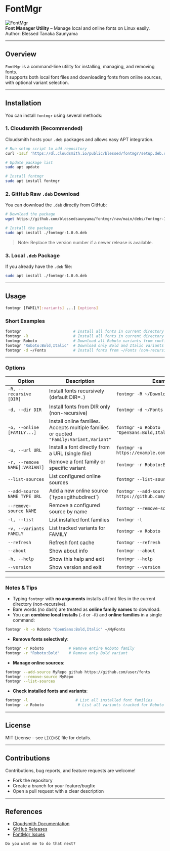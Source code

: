 # FontMgr

![FontMgr](https://img.shields.io/badge/fontmgr-1.0.0-blue.svg)  
**Font Manager Utility** – Manage local and online fonts on Linux easily.  
Author: Blessed Tanaka Saunyama

---

## Overview

`FontMgr` is a command-line utility for installing, managing, and removing fonts.  
It supports both local font files and downloading fonts from online sources, with optional variant selection.

---

## Installation

You can install `fontmgr` using several methods:

### 1. Cloudsmith (Recommended)

Cloudsmith hosts your `.deb` packages and allows easy APT integration.

```bash
# Run setup script to add repository
curl -1sLf 'https://dl.cloudsmith.io/public/blessed/fontmgr/setup.deb.sh' | sudo -E bash

# Update package list
sudo apt update

# Install fontmgr
sudo apt install fontmgr
````

### 2. GitHub Raw `.deb` Download

You can download the `.deb` directly from GitHub:

```bash
# Download the package
wget https://github.com/blessedsaunyama/fontmgr/raw/main/debs/fontmgr-1.0.0.deb

# Install the package
sudo apt install ./fontmgr-1.0.0.deb
```

> Note: Replace the version number if a newer release is available.

### 3. Local `.deb` Package

If you already have the `.deb` file:

```bash
sudo apt install ./fontmgr-1.0.0.deb
```

---

## Usage

```bash
fontmgr [FAMILY[:variants] ...] [options]
```

### Short Examples

```bash
fontmgr                       # Install all fonts in current directory (non-recursive)
fontmgr -R                    # Install all fonts in current directory and subfolders
fontmgr Roboto                # Download all Roboto variants from configured online sources
fontmgr "Roboto:Bold,Italic"  # Download only Bold and Italic variants of Roboto
fontmgr -d ~/Fonts            # Install fonts from ~/Fonts (non-recursive)
```

---

### Options

| Option                        | Description                                                                             | Example                                           |                                                                     |
| ----------------------------- | --------------------------------------------------------------------------------------- | ------------------------------------------------- | ------------------------------------------------------------------- |
| `-R, --recursive [DIR]`       | Install fonts recursively (default DIR=`.`)                                             | `fontmgr -R ~/Downloads/Fonts`                    |                                                                     |
| `-d, --dir DIR`               | Install fonts from DIR only (non-recursive)                                             | `fontmgr -d ~/Fonts`                              |                                                                     |
| `-o, --online [FAMILY...]`    | Install online families. Accepts multiple families or quoted `"Family:Variant,Variant"` | `fontmgr -o Roboto "OpenSans:Bold,Italic"`        |                                                                     |
| `-u, --url URL`               | Install a font directly from a URL (single file)                                        | `fontmgr -u https://example.com/fonts/MyFont.ttf` |                                                                     |
| `-r, --remove NAME[:VARIANT]` | Remove a font family or specific variant                                                | `fontmgr -r Roboto:Bold`                          |                                                                     |
| `--list-sources`              | List configured online sources                                                          | `fontmgr --list-sources`                          |                                                                     |
| `--add-source NAME TYPE URL`  | Add a new online source (\`type=githubdirect\`)                                                   |  `fontmgr --add-source MyFonts github https://github.com/user/fonts`                                        |
| `--remove-source NAME`        | Remove a configured source by name                                                      | `fontmgr --remove-source MyFonts`                 |                                                                     |
| `-l, --list`                  | List installed font families                                                            | `fontmgr -l`                                      |                                                                     |
| `-v, --variants FAMILY`       | List tracked variants for FAMILY                                                        | `fontmgr -v Roboto`                               |                                                                     |
| `--refresh`                   | Refresh font cache                                                                      | `fontmgr --refresh`                               |                                                                     |
| `--about`                     | Show about info                                                                         | `fontmgr --about`                                 |                                                                     |
| `-h, --help`                  | Show this help and exit                                                                 | `fontmgr --help`                                  |                                                                     |
| `--version`                   | Show version and exit                                                                   | `fontmgr --version`                               |                                                                     |

---

### Notes & Tips

* Typing `fontmgr` with **no arguments** installs all font files in the current directory (non-recursive).
* Bare words (no dash) are treated as **online family names** to download.
* You can **combine local installs** (`-d` or `-R`) and **online families** in a single command:

```bash
fontmgr -R -o Roboto "OpenSans:Bold,Italic" ~/MyFonts
```

* **Remove fonts selectively**:

```bash
fontmgr -r Roboto           # Remove entire Roboto family
fontmgr -r "Roboto:Bold"    # Remove only Bold variant
```

* **Manage online sources**:

```bash
fontmgr --add-source MyRepo github https://github.com/user/fonts
fontmgr --remove-source MyRepo
fontmgr --list-sources
```

* **Check installed fonts and variants**:

```bash
fontmgr -l                     # List all installed font families
fontmgr -v Roboto               # List all variants tracked for Roboto
```

---

## License

MIT License – see `LICENSE` file for details.

---

## Contributions

Contributions, bug reports, and feature requests are welcome!

* Fork the repository
* Create a branch for your feature/bugfix
* Open a pull request with a clear description

---

## References

* [Cloudsmith Documentation](https://cloudsmith.com/docs)
* [GitHub Releases](https://github.com/blessedsaunyama/fontmgr/releases)
* [FontMgr Issues](https://github.com/blessedsaunyama/fontmgr/issues)

```
Do you want me to do that next?
```
